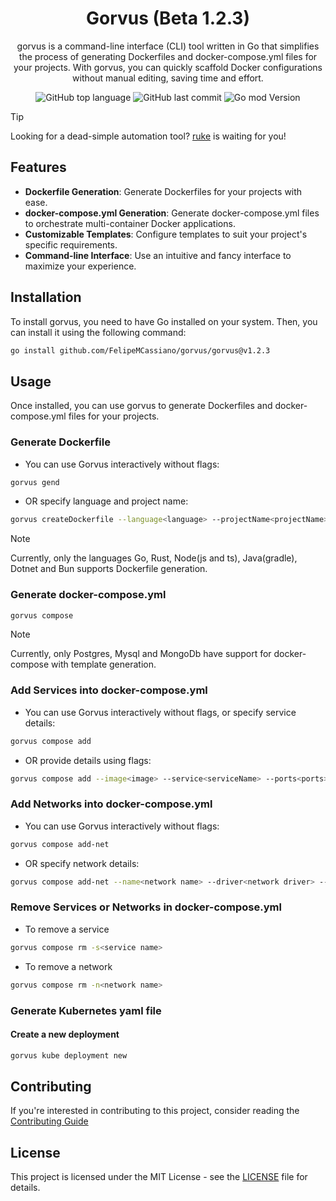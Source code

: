 <div align='center'>
  <h1>Gorvus (Beta 1.2.3)</h1>
  <p>gorvus is a command-line interface (CLI) tool written in Go that simplifies the process of generating Dockerfiles and docker-compose.yml files for your projects. With gorvus, you can quickly scaffold Docker configurations without manual editing, saving time and effort.</p>
  <img src='https://img.shields.io/github/languages/top/FelipeMCassiano/gorvus' alt='GitHub top language' />
  <img src='https://img.shields.io/github/last-commit/FelipeMCassiano/gorvus' alt='GitHub last commit' />
  <img src= 'https://img.shields.io/github/go-mod/go-version/FelipeMCassiano/gorvus' alt='Go mod Version'/>
</div>

> [!TIP]
> Looking for a dead-simple automation tool? [ruke](https://github.com/kauefraga/ruke) is waiting for you!

## Features

- **Dockerfile Generation**: Generate Dockerfiles for your projects with ease.
- **docker-compose.yml Generation**: Generate docker-compose.yml files to orchestrate multi-container Docker applications.
- **Customizable Templates**: Configure templates to suit your project's specific requirements.
- **Command-line Interface**: Use an intuitive and fancy interface to maximize your experience.

## Installation

To install gorvus, you need to have Go installed on your system. Then, you can install it using the following command:

```bash
go install github.com/FelipeMCassiano/gorvus/gorvus@v1.2.3
```

## Usage

Once installed, you can use gorvus to generate Dockerfiles and docker-compose.yml files for your projects.

### Generate Dockerfile
* You can use Gorvus interactively without flags:
```bash
gorvus gend
```
* OR specify language and project name:
```bash
gorvus createDockerfile --language<language> --projectName<projectName>
```

> [!NOTE]
> Currently, only the languages Go, Rust, Node(js and ts), Java(gradle), Dotnet and Bun supports Dockerfile generation.

### Generate docker-compose.yml
```bash
gorvus compose 
```

> [!NOTE]
> Currently, only Postgres, Mysql and MongoDb have support for docker-compose with template generation.

### Add Services into docker-compose.yml
* You can use Gorvus interactively without flags, or specify service details:
```bash
gorvus compose add
```
* OR provide details using flags:
```bash
gorvus compose add --image<image> --service<serviceName> --ports<ports> --envs<environment> --networks<networkName> --hostname<hostname>
```
### Add Networks into docker-compose.yml
* You can use Gorvus interactively without flags:
```bash
gorvus compose add-net
```
* OR specify network details:
```bash
gorvus compose add-net --name<network name> --driver<network driver> --name-docker<reference this network when you're connecting containers>
```

### Remove Services or Networks in docker-compose.yml

* To remove a service
```bash
gorvus compose rm -s<service name>
```
* To remove a network
```bash
gorvus compose rm -n<network name>
```
### Generate Kubernetes yaml file

#### Create a new deployment
```bash
gorvus kube deployment new
```

## Contributing

If you're interested in contributing to this project, consider reading the [Contributing Guide](CONTRIBUTING.md)

## License

This project is licensed under the MIT License - see the [LICENSE](LICENSE) file for details.
